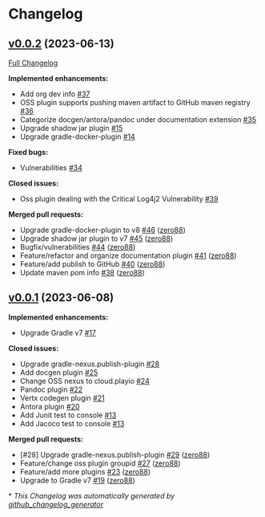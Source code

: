 # Changelog

## [v0.0.2](https://github.com/play-iot/gradle-plugin/tree/v0.0.2) (2023-06-13)

[Full Changelog](https://github.com/play-iot/gradle-plugin/compare/v0.0.1...v0.0.2)

**Implemented enhancements:**

- Add org dev info [\#37](https://github.com/play-iot/gradle-plugin/issues/37)
- OSS plugin supports pushing maven artifact to GitHub maven registry [\#36](https://github.com/play-iot/gradle-plugin/issues/36)
- Categorize docgen/antora/pandoc under documentation extension  [\#35](https://github.com/play-iot/gradle-plugin/issues/35)
- Upgrade shadow jar plugin [\#15](https://github.com/play-iot/gradle-plugin/issues/15)
- Upgrade gradle-docker-plugin [\#14](https://github.com/play-iot/gradle-plugin/issues/14)

**Fixed bugs:**

- Vulnerabilities [\#34](https://github.com/play-iot/gradle-plugin/issues/34)

**Closed issues:**

- Oss plugin dealing with the Critical Log4j2 Vulnerability [\#39](https://github.com/play-iot/gradle-plugin/issues/39)

**Merged pull requests:**

- Upgrade gradle-docker-plugin to v8 [\#46](https://github.com/play-iot/gradle-plugin/pull/46) ([zero88](https://github.com/zero88))
- Upgrade shadow jar plugin to v7 [\#45](https://github.com/play-iot/gradle-plugin/pull/45) ([zero88](https://github.com/zero88))
- Bugfix/vulnerabilities [\#44](https://github.com/play-iot/gradle-plugin/pull/44) ([zero88](https://github.com/zero88))
- Feature/refactor and organize documentation plugin [\#41](https://github.com/play-iot/gradle-plugin/pull/41) ([zero88](https://github.com/zero88))
- Feature/add publish to GitHub [\#40](https://github.com/play-iot/gradle-plugin/pull/40) ([zero88](https://github.com/zero88))
- Update maven pom info [\#38](https://github.com/play-iot/gradle-plugin/pull/38) ([zero88](https://github.com/zero88))

## [v0.0.1](https://github.com/play-iot/gradle-plugin/tree/v0.0.1) (2023-06-08)

**Implemented enhancements:**

- Upgrade Gradle v7 [\#17](https://github.com/play-iot/gradle-plugin/issues/17)

**Closed issues:**

- Upgrade gradle-nexus.publish-plugin [\#28](https://github.com/play-iot/gradle-plugin/issues/28)
- Add docgen plugin [\#25](https://github.com/play-iot/gradle-plugin/issues/25)
- Change OSS nexus to cloud.playio [\#24](https://github.com/play-iot/gradle-plugin/issues/24)
- Pandoc plugin [\#22](https://github.com/play-iot/gradle-plugin/issues/22)
- Vertx codegen plugin [\#21](https://github.com/play-iot/gradle-plugin/issues/21)
- Antora plugin [\#20](https://github.com/play-iot/gradle-plugin/issues/20)
- Add Junit test to console [#13](https://github.com/play-iot/gradle-plugin/issues/13)
- Add Jacoco test to console [#13](https://github.com/play-iot/gradle-plugin/issues/13)

**Merged pull requests:**

- \[\#28\] Upgrade gradle-nexus.publish-plugin [\#29](https://github.com/play-iot/gradle-plugin/pull/29) ([zero88](https://github.com/zero88))
- Feature/change oss plugin groupid [\#27](https://github.com/play-iot/gradle-plugin/pull/27) ([zero88](https://github.com/zero88))
- Feature/add more plugins [\#23](https://github.com/play-iot/gradle-plugin/pull/23) ([zero88](https://github.com/zero88))
- Upgrade to Gradle v7 [\#19](https://github.com/play-iot/gradle-plugin/pull/19) ([zero88](https://github.com/zero88))



\* *This Changelog was automatically generated by [github_changelog_generator](https://github.com/github-changelog-generator/github-changelog-generator)*
